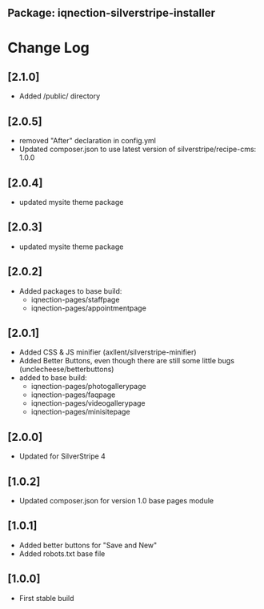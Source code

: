 ## Package: iqnection-silverstripe-installer
# Change Log

## [2.1.0]
- Added /public/ directory

## [2.0.5]
- removed "After" declaration in config.yml
- Updated composer.json to use latest version of silverstripe/recipe-cms: 1.0.0

## [2.0.4]
- updated mysite theme package

## [2.0.3]
- updated mysite theme package

## [2.0.2]
- Added packages to base build:
	- iqnection-pages/staffpage
	- iqnection-pages/appointmentpage

## [2.0.1]
- Added CSS & JS minifier (axllent/silverstripe-minifier)
- Added Better Buttons, even though there are still some little bugs (unclecheese/betterbuttons)
- added to base build:
	- iqnection-pages/photogallerypage
	- iqnection-pages/faqpage
    - iqnection-pages/videogallerypage
	- iqnection-pages/minisitepage

## [2.0.0]
- Updated for SilverStripe 4

## [1.0.2]
- Updated composer.json for version 1.0 base pages module


## [1.0.1]
- Added better buttons for "Save and New"
- Added robots.txt base file


## [1.0.0]
- First stable build